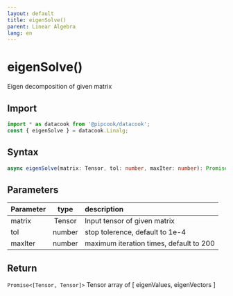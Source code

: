 ```yaml
---
layout: default
title: eigenSolve()
parent: Linear Algebra
lang: en
---
```


# eigenSolve()

Eigen decomposition of given matrix

## Import

```typescript
import * as datacook from '@pipcook/datacook';
const { eigenSolve } = datacook.Linalg;
```

## Syntax

```typescript
async eigenSolve(matrix: Tensor, tol: number, maxIter: number): Promise<[Tensor, Tensor]>
```

## Parameters

| Parameter |        type        | description                                                         |
| :-------- | :-----------------: | :------------------------------------------------------------------ |
| matrix    | Tensor | Input tensor of given matrix |
| tol | number | stop tolerence, default to 1e-4 | 
| maxIter | number | maximum iteration times, default to 200 |

## Return

`Promise<[Tensor, Tensor]>` Tensor array of [ eigenValues, eigenVectors ]



